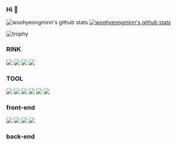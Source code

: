 ### Hi  👋

![woohyeongminn's github stats](https://github-readme-stats.vercel.app/api?username=woohyeongminn&show_icons=true)
[![woohyeongminn's github stats](https://github-readme-stats.vercel.app/api/top-langs/?username=woohyeongminn&show_icons=true&hide_border=true&title_color=004386&icon_color=004386&layout=compact)](https://github.com/woohyeongminn)



![trophy](https://github-profile-trophy.vercel.app/?username=woohyeongminn)

### RINK
<a href="https://www.notion.so/3c37cc51a5a64ce3b5b62deec60eed82" target="_blank"><img src="https://img.shields.io/badge/Notion-000000?style=flat-square&logo=Vlogo&logoColor=white"/></a>
<a href="https://github.com/woohyeongminn/today-study" target="_blank"><img src="https://img.shields.io/badge/GitHub-181717?style=flat-square&logo=Vlogo&logoColor=white"/></a>
<a href="https://github.com/woohyeongminn/my-mini-project" target="_blank"><img src="https://img.shields.io/badge/GitHub-181717?style=flat-square&logo=Vlogo&logoColor=white"/></a>
<a href="mailto:gudals.woo@gmail.com" target="_blank"><img src="https://img.shields.io/badge/Gmail-EA4335?style=flat-square&logo=Vlogo&logoColor=white"/></a>

### TOOL
<img src="https://img.shields.io/badge/Gradle-02303a?style=flat-square&logo=Vlogo&logoColor=white"/> <img src="https://img.shields.io/badge/EclipseIDE-2c2255?style=flat-square&logo=Vlogo&logoColor=white"/> <img src="https://img.shields.io/badge/VisualStudio-5c2d91?style=flat-square&logo=Vlogo&logoColor=white"/> <img src="https://img.shields.io/badge/Node.js-339933?style=flat-square&logo=Vlogo&logoColor=white"/> <img src="https://img.shields.io/badge/npm-cb3837?style=flat-square&logo=Vlogo&logoColor=white"/> <img src="https://img.shields.io/badge/Apache tomcat-f8dc75?style=flat-square&logo=Vlogo&logoColor=white"/>

### front-end
<img src="https://img.shields.io/badge/JavaScript-f7df1e?style=flat-square&logo=Vlogo&logoColor=white"/> <img src="https://img.shields.io/badge/HTML-e34f26?style=flat-square&logo=Vlogo&logoColor=white"/> <img src="https://img.shields.io/badge/CSS-1572b6?style=flat-square&logo=Vlogo&logoColor=white"/> <img src="https://img.shields.io/badge/Bootstrap-f8dc75?style=flat-square&logo=Vlogo&logoColor=white"/>


### back-end
<!--
**woohyeongminn/woohyeongminn** is a ✨ _special_ ✨ repository because its `README.md` (this file) appears on your GitHub profile.

Here are some ideas to get you started:

- 🔭 I’m currently working on ...
- 🌱 I’m currently learning ...
- 👯 I’m looking to collaborate on ...
- 🤔 I’m looking for help with ...
- 💬 Ask me about ...
- 📫 How to reach me: ...
- 😄 Pronouns: ...
- ⚡ Fun fact: ...
-->
